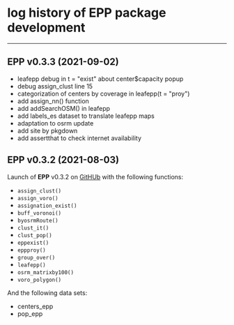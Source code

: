 # log history of EPP package development

-------------------------------------------------------

## EPP v0.3.3 (2021-09-02)

  * leafepp debug in t = "exist" about center$capacity popup
  * debug assign_clust line 15
  * categorization of centers by coverage in leafepp(t = "proy")
  * add assign_nn() function
  * add addSearchOSM() in leafepp
  * add labels_es dataset to translate leafepp maps 
  * adaptation to osrm update
  * add site by pkgdown
  * add assertthat to check internet availability

## EPP v0.3.2 (2021-08-03)

Launch of **EPP** v0.3.2 on [GitHUb](https://github.com/RichDeto/EPP) with the following functions:  
  * `assign_clust()`    
  * `assign_voro()`    
  * `assignation_exist()`
  * `buff_voronoi()`
  * `byosrmRoute()`
  * `clust_it()`
  * `clust_pop()`
  * `eppexist()`
  * `eppproy()`
  * `group_over()`
  * `leafepp()`
  * `osrm_matrixby100()`
  * `voro_polygon()`
  
  
And the following data sets:    
  * centers_epp    
  * pop_epp    
